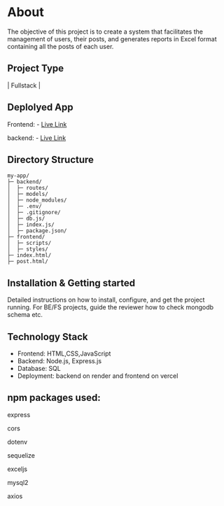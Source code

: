  # About

The objective of this project is to create a system that facilitates the management of users, their posts, and generates reports in Excel format containing all the posts of each user.

## Project Type
| Fullstack |
## Deplolyed App
Frontend: - [Live Link](https://cointab-assignment-lake.vercel.app/)

backend:  - [Live Link](https://cointab-assignment-qdjf.onrender.com/)

## Directory Structure
```
my-app/
├─ backend/
│  ├─ routes/
│  ├─ models/
│  ├─ node_modules/
│  ├─ .env/
│  ├─ .gitignore/
│  ├─ db.js/
│  ├─ index.js/
│  ├─ package.json/
├─ frontend/
│  ├─ scripts/
│  ├─ styles/
├─ index.html/
├─ post.html/
```
## Installation & Getting started
Detailed instructions on how to install, configure, and get the project running. For BE/FS projects, guide the reviewer how to check mongodb schema etc.





## Technology Stack
- Frontend:  HTML,CSS,JavaScript 
- Backend: Node.js, Express.js
- Database: SQL
- Deployment: backend on render and frontend on vercel

## npm packages used:

express

cors

dotenv

sequelize

exceljs

mysql2

axios

  
